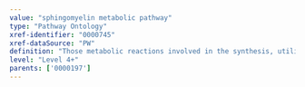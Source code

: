 ```yaml
---
value: "sphingomyelin metabolic pathway"
type: "Pathway Ontology"
xref-identifier: "0000745"
xref-dataSource: "PW"
definition: "Those metabolic reactions involved in the synthesis, utilization and/or degradation of sphingomyelin - a sphingolipid found abundantly in the myelin sheath of nerve cells."
level: "Level 4+"
parents: ['0000197']
---
```

